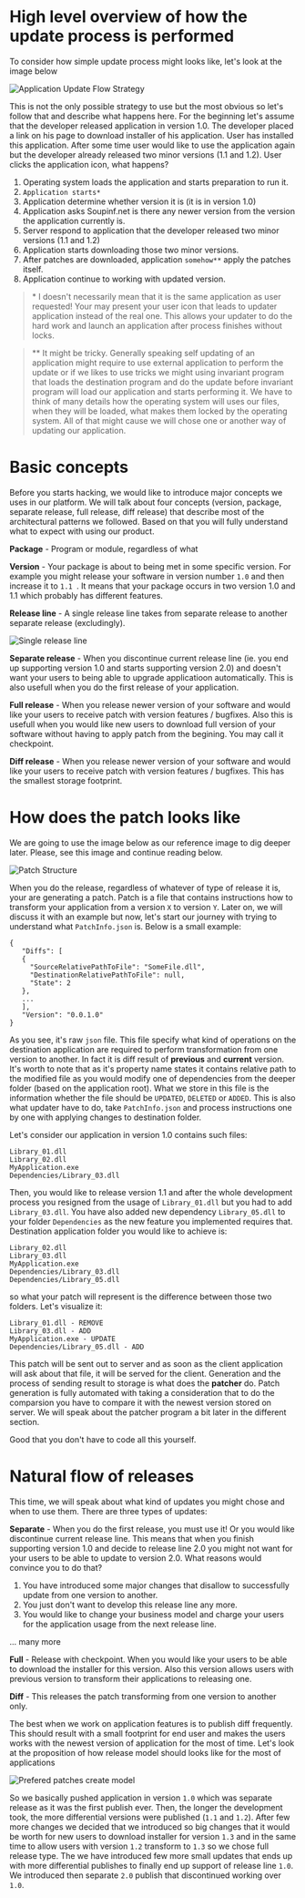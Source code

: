 # High level overview of how the update process is performed

To consider how simple update process might looks like, let's look at the image below

![Application Update Flow Strategy](./images/ApplicationUpdateFlowStrategy.png)

This is not the only possible strategy to use but the most obvious so let's follow that and describe what happens here. For the beginning let's assume that the developer released application in version 1.0. The developer placed a link on his page to download installer of his application. User has installed this application. After some time user would like to use the application again but the developer already released two minor versions (1.1 and 1.2). User clicks the application icon, what happens?

1. Operating system loads the application and starts preparation to run it.
2. `Application starts*`
3. Application determine whether version it is (it is in version 1.0)
4. Application asks Soupinf.net is there any newer version from the version the application currently is.
5. Server respond to application that the developer released two minor versions (1.1 and 1.2)
6. Application starts downloading those two minor versions.
7. After patches are downloaded, application `somehow**` apply the patches itself.
8. Application continue to working with updated version.

> \* I doesn't necessarily mean that it is the same application as user requested! Your may present your user icon that leads to updater application instead of the real one. This allows your updater to do the hard work and launch an application after process finishes without locks.

> ** It might be tricky. Generally speaking self updating of an application might require to use external application to perform the update or if we likes to use tricks we might using invariant program that loads the destination program and do the update before invariant program will load our application and starts performing it. We have to think of many details how the operating system will uses our files, when they will be loaded, what makes them locked by the operating system. All of that might cause we will chose one or another way of updating our application.

# Basic concepts

Before you starts hacking, we would like to introduce major concepts we uses in our platform. We will talk about four concepts (version, package, separate release, full release, diff release) that describe most of the architectural patterns we followed. Based on that you will fully understand what to expect with using our product. 

**Package** - Program or module, regardless of what 

**Version** - Your package is about to being met in some specific version. For example you might release your software in version number `1.0` and then increase it to `1.1
`. It means that your package occurs in two version 1.0 and 1.1 which probably has different features.

**Release line** - A single release line takes from separate release to another separate release (excludingly).

![Single release line](./SingleReleaseLine.png)

**Separate release** - When you discontinue current release line (ie. you end up supporting version 1.0 and starts supporting version 2.0) and doesn't want your users to being able to upgrade applicatioon automatically. This is also usefull when you do the first release of your application.

**Full release** - When you release newer version of your software and would like your users to receive patch with version features / bugfixes. Also this is usefull when you would like new users to download full version of your software without having to apply patch from the begining. You may call it checkpoint.

**Diff release** - When you release newer version of your software and would like your users to receive patch with version features / bugfixes. This has the smallest storage footprint.

# How does the patch looks like

We are going to use the image below as our reference image to dig deeper later. Please, see this image and continue reading below.

![Patch Structure](./images/PatchStructure.png)

When you do the release, regardless of whatever of type of release it is, your are generating a patch. Patch is a file that contains instructions how to transform your application from a version `X` to version `Y`. Later on, we will discuss it with an example but now, let's start our journey with trying to understand what `PatchInfo.json` is. Below is a small example:

```
{
   "Diffs": [
   {
     "SourceRelativePathToFile": "SomeFile.dll",
     "DestinationRelativePathToFile": null,
     "State": 2
   },
   ...
   ],
   "Version": "0.0.1.0"
}
```

As you see, it's raw `json` file. This file specify what kind of operations on the destination application are required to perform transformation from one version to another. In fact it is diff result of **previous** and **current** version. It's worth to note that as it's property name states it contains relative path to the modified file as you would modify one of dependencies from the deeper folder (based on the application root). What we store in this file is the information whether the file should be `UPDATED`, `DELETED` or `ADDED`. This is also what updater have to do, take `PatchInfo.json` and process instructions one by one with applying changes to destination folder.

Let's consider our application in version 1.0 contains such files:

```
Library_01.dll
Library_02.dll
MyApplication.exe
Dependencies/Library_03.dll
```

Then, you would like to release version 1.1 and after the whole development process you resigned from the usage of `Library_01.dll` but you had to add `Library_03.dll`. You have also added new dependency `Library_05.dll` to your folder `Dependencies` as the new feature you implemented requires that. Destination application folder you would like to achieve is:

```
Library_02.dll
Library_03.dll
MyApplication.exe
Dependencies/Library_03.dll
Dependencies/Library_05.dll
```

so what your patch will represent is the difference between those two folders. Let's visualize it:

```
Library_01.dll - REMOVE
Library_03.dll - ADD
MyApplication.exe - UPDATE
Dependencies/Library_05.dll - ADD
```

This patch will be sent out to server and as soon as the client application will ask about that file, it will be served for the client. Generation and the process of sending result to storage is what does the **patcher** do. Patch generation is fully automated with taking a consideration that to do the comparsion you have to compare it with the newest version stored on server. We will speak about the patcher program a bit later in the different section.

Good that you don't have to code all this yourself.

# Natural flow of releases

This time, we will speak about what kind of updates you might chose and when to use them. There are three types of updates:

**Separate** - When you do the first release, you must use it! Or you would like discontinue current release line. This means that when you finish supporting version 1.0 and decide to release line 2.0 you might not want for your users to be able to update to version 2.0. What reasons would convince you to do that?

1. You have introduced some major changes that disallow to successfully update from one version to another.
2. You just don't want to develop this release line any more.
3. You would like to change your business model and charge your users for the application usage from the next release line.

... many more

**Full** - Release with checkpoint. When you would like your users to be able to download the installer for this version. Also this version allows users with previous version to transform their applications to releasing one.

**Diff** - This releases the patch transforming from one version to another only.

The best when we work on application features is to publish diff frequently. This should result with a small footprint for end user and makes the users works with the newest version of application for the most of time. Let's look at the proposition of how release model should looks like for the most of applications

![Prefered patches create model](./images/PreferedPatchesCreateModel.png)

So we basically pushed application in version `1.0` which was separate release as it was the first publish ever. Then, the longer the development took, the more differential versions were published (`1.1` and `1.2`). After few more changes we decided that we introduced so big changes that it would be worth for new users to download installer for version `1.3` and in the same time to allow users with version `1.2` transform to `1.3` so we chose full release type. The we have introduced few more small updates that ends up with more differential publishes to finally end up support of release line `1.0`. We introduced then separate `2.0` publish that discontinued working over `1.0`. 
